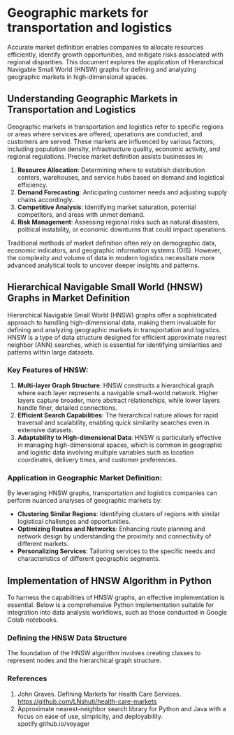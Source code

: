 # Geographic markets for transportation and logistics 

Accurate market definition enables companies to allocate resources efficiently, identify growth opportunities, and mitigate risks associated with regional disparities. This document explores the application of Hierarchical Navigable Small World (HNSW) graphs for defining and analyzing geographic markets in high-dimensional spaces.

## Understanding Geographic Markets in Transportation and Logistics

Geographic markets in transportation and logistics refer to specific regions or areas where services are offered, operations are conducted, and customers are served. These markets are influenced by various factors, including population density, infrastructure quality, economic activity, and regional regulations. Precise market definition assists businesses in:

1. **Resource Allocation**: Determining where to establish distribution centers, warehouses, and service hubs based on demand and logistical efficiency.
2. **Demand Forecasting**: Anticipating customer needs and adjusting supply chains accordingly.
3. **Competitive Analysis**: Identifying market saturation, potential competitors, and areas with unmet demand.
4. **Risk Management**: Assessing regional risks such as natural disasters, political instability, or economic downturns that could impact operations.

Traditional methods of market definition often rely on demographic data, economic indicators, and geographic information systems (GIS). However, the complexity and volume of data in modern logistics necessitate more advanced analytical tools to uncover deeper insights and patterns.

## Hierarchical Navigable Small World (HNSW) Graphs in Market Definition

Hierarchical Navigable Small World (HNSW) graphs offer a sophisticated approach to handling high-dimensional data, making them invaluable for defining and analyzing geographic markets in transportation and logistics. HNSW is a type of data structure designed for efficient approximate nearest neighbor (ANN) searches, which is essential for identifying similarities and patterns within large datasets.

### Key Features of HNSW:

1. **Multi-layer Graph Structure**: HNSW constructs a hierarchical graph where each layer represents a navigable small-world network. Higher layers capture broader, more abstract relationships, while lower layers handle finer, detailed connections.
2. **Efficient Search Capabilities**: The hierarchical nature allows for rapid traversal and scalability, enabling quick similarity searches even in extensive datasets.
3. **Adaptability to High-dimensional Data**: HNSW is particularly effective in managing high-dimensional spaces, which is common in geographic and logistic data involving multiple variables such as location coordinates, delivery times, and customer preferences.

### Application in Geographic Market Definition:

By leveraging HNSW graphs, transportation and logistics companies can perform nuanced analyses of geographic markets by:

- **Clustering Similar Regions**: Identifying clusters of regions with similar logistical challenges and opportunities.
- **Optimizing Routes and Networks**: Enhancing route planning and network design by understanding the proximity and connectivity of different markets.
- **Personalizing Services**: Tailoring services to the specific needs and characteristics of different geographic segments.

## Implementation of HNSW Algorithm in Python

To harness the capabilities of HNSW graphs, an effective implementation is essential. Below is a comprehensive Python implementation suitable for integration into data analysis workflows, such as those conducted in Google Colab notebooks.

### Defining the HNSW Data Structure

The foundation of the HNSW algorithm involves creating classes to represent nodes and the hierarchical graph structure.

### References

1. John Graves. Defining Markets for Health Care Services. https://github.com/LNshuti/health-care-markets
2. Approximate nearest-neighbor search library for Python and Java with a focus on ease of use, simplicity, and deployability. spotify.github.io/voyager






